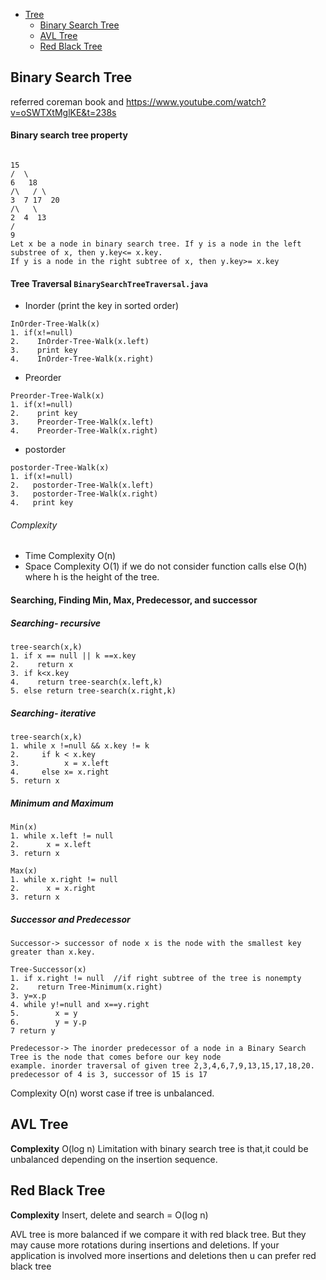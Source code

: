 - [Tree](#tree)
  - [Binary Search Tree](#binary-search-tree)
  - [AVL Tree](#avl-tree)
  - [Red Black Tree](#red-black-tree)

##  Binary Search Tree

referred coreman book and https://www.youtube.com/watch?v=oSWTXtMglKE&t=238s
#### Binary search tree property
```

15
/  \
6   18
/\   / \
3  7 17  20
/\   \
2  4  13
/
9
Let x be a node in binary search tree. If y is a node in the left substree of x, then y.key<= x.key. 
If y is a node in the right subtree of x, then y.key>= x.key
```

#### Tree Traversal ```BinarySearchTreeTraversal.java```
- Inorder (print the key in sorted order)
```
InOrder-Tree-Walk(x)
1. if(x!=null)
2.    InOrder-Tree-Walk(x.left)
3.    print key
4.    InOrder-Tree-Walk(x.right)
```
- Preorder
```
Preorder-Tree-Walk(x)
1. if(x!=null)
2.    print key
3.    Preorder-Tree-Walk(x.left)
4.    Preorder-Tree-Walk(x.right)
```
- postorder

```
postorder-Tree-Walk(x)
1. if(x!=null)
2.   postorder-Tree-Walk(x.left)
3.   postorder-Tree-Walk(x.right) 
4.   print key 
```
###### Complexity
- Time Complexity O(n) 
- Space Complexity O(1) if we do not consider function calls else O(h) where h is the height of the tree.

#### Searching, Finding Min, Max, Predecessor, and successor
##### Searching- recursive
```
tree-search(x,k)
1. if x == null || k ==x.key
2.    return x
3. if k<x.key
4.    return tree-search(x.left,k)
5. else return tree-search(x.right,k)
```
##### Searching- iterative
```
tree-search(x,k)
1. while x !=null && x.key != k
2.     if k < x.key
3.          x = x.left
4.     else x= x.right
5. return x
```

##### Minimum and Maximum
```
Min(x)
1. while x.left != null
2.      x = x.left
3. return x

Max(x)
1. while x.right != null
2.      x = x.right
3. return x
```

##### Successor and Predecessor
```
Successor-> successor of node x is the node with the smallest key greater than x.key.

Tree-Successor(x)
1. if x.right != null  //if right subtree of the tree is nonempty
2.    return Tree-Minimum(x.right)
3. y=x.p
4. while y!=null and x==y.right
5.        x = y
6.        y = y.p
7 return y

Predecessor-> The inorder predecessor of a node in a Binary Search Tree is the node that comes before our key node
example. inorder traversal of given tree 2,3,4,6,7,9,13,15,17,18,20. predecessor of 4 is 3, successor of 15 is 17
```
Complexity O(n) worst case if tree is unbalanced.

##  AVL Tree

**Complexity** O(log n)
 Limitation with binary search tree is that,it could be unbalanced depending on the insertion sequence.




##  Red Black Tree

 **Complexity** Insert, delete and search = O(log n)

AVL tree is more balanced if we compare it with red black tree. But they may cause more rotations during insertions and deletions.
If your application is involved more insertions and deletions then u can prefer red black tree




